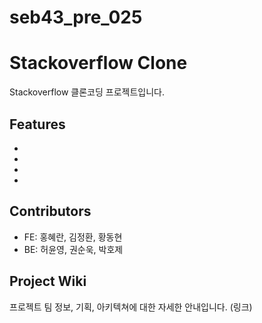 # seb43_pre_025
# Stackoverflow Clone

Stackoverflow 클론코딩 프로젝트입니다.

## Features

- 
- 
- 
- 

## Contributors

- FE: 홍혜란, 김정환, 황동현
- BE: 허윤영, 권순욱, 박호제

## Project Wiki

프로젝트 팀 정보, 기획, 아키텍쳐에 대한 자세한 안내입니다.
(링크)
